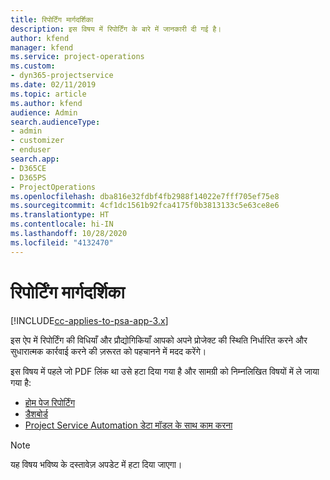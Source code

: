 ```yaml
---
title: रिपोर्टिंग मार्गदर्शिका
description: इस विषय में रिपोर्टिंग के बारे में जानकारी दी गई है।
author: kfend
manager: kfend
ms.service: project-operations
ms.custom:
- dyn365-projectservice
ms.date: 02/11/2019
ms.topic: article
ms.author: kfend
audience: Admin
search.audienceType:
- admin
- customizer
- enduser
search.app:
- D365CE
- D365PS
- ProjectOperations
ms.openlocfilehash: dba816e32fdbf4fb2988f14022e7fff705ef75e8
ms.sourcegitcommit: 4cf1dc1561b92fca4175f0b3813133c5e63ce8e6
ms.translationtype: HT
ms.contentlocale: hi-IN
ms.lasthandoff: 10/28/2020
ms.locfileid: "4132470"
---
```

# <a name="reporting-guide"></a>रिपोर्टिंग मार्गदर्शिका

[!INCLUDE[cc-applies-to-psa-app-3.x](../../includes/cc-applies-to-psa-app-3x.md)]

इस ऐप में रिपोर्टिंग की विधियाँ और प्रौद्योगिकियाँ आपको अपने प्रोजेक्ट की स्थिति निर्धारित करने और सुधारात्मक कार्रवाई करने की ज़रूरत को पहचानने में मदद करेंगे। 

इस विषय में पहले जो PDF लिंक था उसे हटा दिया गया है और सामग्री को निम्नलिखित विषयों में ले जाया गया है:

- [होम पेज रिपोर्टिंग](../reports-reporting-dynamics-365-project-service.md)
- [डैशबोर्ड](../reports-dashboards.md)
- [Project Service Automation डेटा मॉडल के साथ काम करना](../reports-working-project-service-data-model.md)

> [!NOTE]
> यह विषय भविष्य के दस्तावेज़ अपडेट में हटा दिया जाएगा। 
